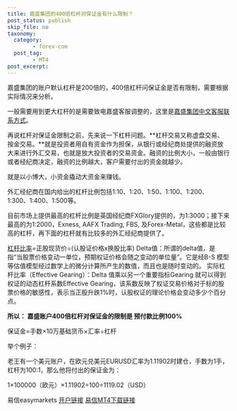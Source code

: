 ```yaml
---
title: 嘉盛集团的400倍杠杆对保证金有什么限制？
post_status: publish
skip_file: no
taxonomy:
  category:
        - forex-com
  post_tag:
        - MT4
post_excerpt: 
---
```

嘉盛集团的账户默认杠杆是200倍的，400倍杠杆问保证金是否有限制，需要根据实际情况来分析。

一般需要用到更大杠杆的是需要致电嘉盛客服调整的，这里是[嘉盛集团中文客服联系方式](https://www.ssgg.net/forex-customer-service.html)。

再说杠杆对保证金限制之前，先来说一下杠杆问题。**杠杆交易又称虚盘交易、按金交易。**就是投资者用自有资金作为担保，从银行或经纪商处提供的融资放大来进行外汇交易，也就是放大投资者的交易资金。融资的比例大小，一般由银行或者经纪商决定，融资的比例越大，客户需要付出的资金就越少。

就是以小博大，小资金撬动大资金来赚钱。

外汇经纪商在国内给出的杠杆比例包括1:10、1:20、1:50、1:100、1:200、1:300、1:400、1:500等。

目前市场上提供最高的杠杆比例是英国经纪商FXGlory提供的，为1:3000；接下来最高的为1:2000，Exness, AAFX Trading, FBS, 及Forex-Metal，这些都是比较高的杠杆，再下面的杠杆就有比较多的外汇经纪商提供了。

[杠杆比率](https://baike.baidu.com/item/%E6%9D%A0%E6%9D%86%E6%AF%94%E4%BE%8B/5909433)=正股现货价÷(认股证价格x换股比率)
Delta值：所谓的delta值，是指“当股票价格变动一单位，预期权证价格会随之变动的单位量”。它是经B-S 模型等估值模型经过数学上的微分计算所产生的数值，而且也是随时变动的。
实际杠杆比率（Effective Gearing）：Delta 值乘以另一个重要指标Gearing 就可以得到权证的动态杠杆系数Effective Gearing，该系数反映了权证交易价格对于标的股票价格的敏感性，表示当正股升跌1%时，认股权证的理论价格会变动多少个百分点。

**所以： 嘉盛账户400倍杠杆对保证金的限制是 预付款比例100%**

保证金=手数×10万基础货币×汇率÷杠杆

举个例子：

老王有一个美元账户，在欧元兑美元EURUSD汇率为1.11902时建仓，手数为1手，杠杆为100:1，那么他将付出的保证金为：

1×100000（欧元）×1.11902÷100=1119.02（USD）



易信easymarkets [开户链接](https://www.ssgg.net/go/easymarket) [易信MT4下载链接](https://download.mql5.com/cdn/web/blue.capital.markets/mt4/easyforex4setup.exe)